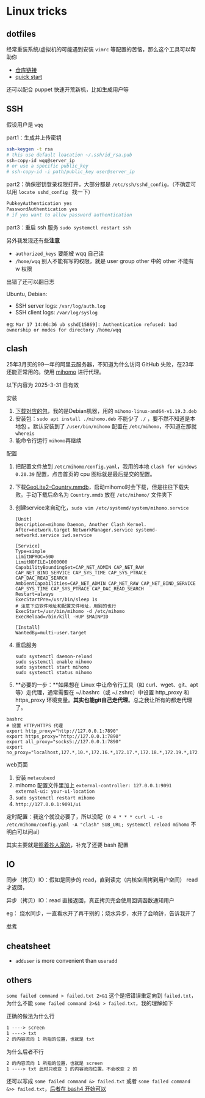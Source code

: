 # Linux tricks
## dotfiles
经常重装系统/虚拟机的可能遇到安装 `vimrc` 等配置的苦恼，那么这个工具可以帮助你 

- [仓库链接](https://github.com/anishathalye/dotbot)
- [quick start](https://www.elliotdenolf.com/blog/bootstrap-your-dotfiles-with-dotbot)

还可以配合 puppet 快速开荒新机，比如生成用户等

## SSH
假设用户是 `wqq`

part1：生成并上传密钥
```bash
ssh-keygen -t rsa
# this use default loacation ~/.ssh/id_rsa.pub
ssh-copy-id wqq@server_ip 
# or use a specific public_key
# ssh-copy-id -i path/public_key user@server_ip
```

part2：确保密钥登录权限打开，大部分都是 `/etc/ssh/sshd_config`，（不确定可以用 `locate sshd_config
` 找一下）
```bash
PubkeyAuthentication yes
PasswordAuthentication yes
# if you want to allow password authentication
```

part3：重启 ssh 服务 `sudo systemctl restart ssh`

另外我发现还有些**注意**

- `authorized_keys` 要能被 wqq 自己读
- `/home/wqq` 别人不能有写的权限，就是 user group other 中的 other 不能有 w 权限

出错了还可以翻日志

Ubuntu, Debian:

- SSH server logs: `/var/log/auth.log`
- SSH client logs: `/var/log/syslog`

eg: `Mar 17 14:06:36 ub sshd[15869]: Authentication refused: bad ownership or modes for directory /home/wqq`

## clash
25年3月买的99一年的阿里云服务器，不知道为什么访问 GitHub 失败，在23年还能正常用的。使用 [mihomo](https://github.com/MetaCubeX/mihomo) 进行代理。

以下内容为 2025-3-31 日有效

安装

1. [下载对应的包](https://github.com/MetaCubeX/mihomo)，我的是Debian机器，用的 `mihomo-linux-amd64-v1.19.3.deb`
2. 安装包：`sudo apt install ./mihomo.deb` 不能少了 `./` ，要不然不知道是本地包
。默认安装到了 `/user/bin/mihomo` 配置在 `/etc/mihomo`，不知道在那就 `whereis`
3. 能命令行运行 `mihomo`再继续

配置

1. 把配置文件放到 `/etc/mihomo/config.yaml`，我用的本地 `clash for windows 0.20.39` 配置，点击首页的 cpu 图标就是最后提交的配置。
2. 下载[GeoLite2-Country.mmdb](https://github.com/Loyalsoldier/geoip)，启动mihomo时会下载，但是往往下载失败。手动下载后命名为 `Country.mmdb` 放在 `/etc/mihomo/` 文件夹下
3. 创建service来自动化，`sudo vim /etc/systemd/system/mihomo.service`

    ```
    [Unit]
    Description=mihomo Daemon, Another Clash Kernel.
    After=network.target NetworkManager.service systemd-networkd.service iwd.service

    [Service]
    Type=simple
    LimitNPROC=500
    LimitNOFILE=1000000
    CapabilityBoundingSet=CAP_NET_ADMIN CAP_NET_RAW CAP_NET_BIND_SERVICE CAP_SYS_TIME CAP_SYS_PTRACE CAP_DAC_READ_SEARCH
    AmbientCapabilities=CAP_NET_ADMIN CAP_NET_RAW CAP_NET_BIND_SERVICE CAP_SYS_TIME CAP_SYS_PTRACE CAP_DAC_READ_SEARCH
    Restart=always
    ExecStartPre=/usr/bin/sleep 1s
    # 注意下边软件地址和配置文件地址，用别的也行
    ExecStart=/usr/bin/mihomo -d /etc/mihomo
    ExecReload=/bin/kill -HUP $MAINPID

    [Install]
    WantedBy=multi-user.target
    ```

4. 重启服务

    ```
    sudo systemctl daemon-reload
    sudo systemctl enable mihomo
    sudo systemctl start mihomo
    sudo systemctl status mihomo
    ```

5. **必要的一步：**如果想在 Linux 中让​命令行工具（如 curl、wget、git、apt 等）走代理，通常需要在 ~/.bashrc（或 ~/.zshrc）中设置 http_proxy 和 https_proxy 环境变量。**其实也能git自己走代理**。总之我让所有的都走代理了。

```
bashrc
# 设置 HTTP/HTTPS 代理
export http_proxy="http://127.0.0.1:7890"
export https_proxy="http://127.0.0.1:7890"
export all_proxy="socks5://127.0.0.1:7890"
export no_proxy="localhost,127.*,10.*,172.16.*,172.17.*,172.18.*,172.19.*,172.20.*,172.21.*,172.22.*,172.23.*,172.24.*,172.25.*,172.26.*,172.27.*,172.28.*,172.29.*,172.30.*,172.31.*,192.168.*"
```


web页面

1. 安装 `metacubexd`
2. mihomo 配置文件里加上 `external-controller: 127.0.0.1:9091 external-ui: your-ui-location`
3. `sudo systemctl restart mihomo`
4. `http://127.0.0.1:9091/ui`

定时配置：我这个就没必要了，所以没配（`0 4 * * * curl -L -o /etc/mihomo/config.yaml -A "clash" SUB_URL; systemctl reload mihomo` 不明白可以问ai）

其实主要就是[照着抄人家的](https://nanodesu.net/archives/47/)，补充了还要 bash 配置


## IO
同步（拷贝）IO：假如是同步的 read，直到读完（内核空间拷到用户空间） read 才返回，

异步（拷贝）IO：read 直接返回，真正拷贝完会使用回调函数通知用户

eg： 烧水同步，一直看水开了再干别的；烧水异步，水开了会响铃，告诉我开了

[参考](https://www.cyhone.com/articles/reunderstanding-of-non-blocking-io/)


## cheatsheet
- `adduser` is more convenient than `useradd`

## others
`some failed command > failed.txt 2>&1` 这个是把错误重定向到 `failed.txt`，为什么不能 `some failed command 2>&1 > failed.txt`，我的理解如下

正确的做法为什么行

```txt
1 ----> screen
1 ----> txt
2 的内容流向 1 所指的位置，也就是 txt
```

为什么后者不行

```txt
2 的内容流向 1 所指的位置，也就是 screen
1 ----> txt 此时只改变 1 的内容流向位置，不会改变 2 的
```

还可以写成 `some failed command &> failed.txt` 或者 `some failed command &>> failed.txt`，[后者在 bash4 开始可以](https://stackoverflow.com/a/876267/24175021)